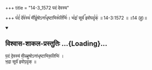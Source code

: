 +++
title = "14-3_1572 पदं देवस्य"

+++
प꣣दं꣢ दे꣣व꣡स्य꣢ मी꣣ढु꣡षोऽना꣢꣯धृष्टाभिरू꣣ति꣡भिः꣢। भ꣣द्रा꣡ सूर्य꣢꣯ इवोपदृ꣣क्꣢ ॥ 14-3:1572 ॥ ॥14 (हु)॥

<div class="js_include" newlevelforh1="2" title="विश्वास-शाकल-प्रस्तुतिः" unfilled url="/vedAH_Rk/shAkalam/saMhitA/vishvAsa-prastutiH/08/102/15_padaM_devasya.md">
<details open><summary><h2>विश्वास-शाकल-प्रस्तुतिः ...{Loading}...</h2></summary>


प॒दं दे॒वस्य॑ मी॒ळ्हुषोऽना॑धृष्टाभिरू॒तिभिः॑ ।  
भ॒द्रा सूर्य॑ इवोप॒दृक् ॥

</details>
</div>